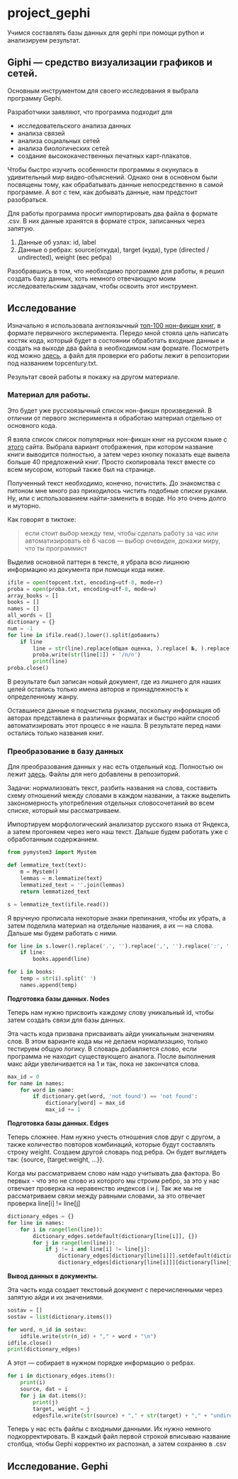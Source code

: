 # project_gephi
Учимся составлять базы данных для gephi при помощи python и анализируем результат.

## Giphi — средство визуализации графиков и сетей.

Основным инструментом для своего исследования я выбрала программу Gephi.

Разработчики заявляют, что программа подходит для

- исследовательского анализа данных
- анализа связей
- анализа социальных сетей
- анализа биологических сетей
- создание высококачественных печатных карт-плакатов.

Чтобы быстро изучить особенности программы я окунулась в удивительный мир видео-объяснений. Однако они в основном были посвящены тому, как обрабатывать данные непосредственно в самой программе. А вот с тем, как добывать данные, нам предстоит разобраться.

Для работы программа просит импортировать два файла в формате .csv. В них данные хранятся в формате строк, записанных через запятую.

1. Данные об узлах: id, label
2. Данные о ребрах: source(откуда), target (куда), type (directed / undirected), weight (вес ребра)

Разобравшись в том, что необходимо программе для работы, я решил создать базу данных, хоть немного отвечающую моим исследовательским задачам, чтобы освоить этот инструмент.

## Исследование

Изначально я использовала англоязычный [топ-100 нон-фикшн книг](https://www.theguardian.com/books/2017/dec/31/the-100-best-nonfiction-books-of-all-time-the-full-list), в формате первичного эксперимента. Передо мной стояла цель написать костяк кода, который будет в состоянии обработать входные данные и создать на выходе два файла в необходимом нам формате. Посмотреть код можно [здесь](https://colab.research.google.com/drive/1JjrA72Fj31dJL_SIm0srCdfWS0dx7QQM?usp=sharing), а файл для проверки его работы лежит в репозитории под названием topcentury.txt.

Результат своей работы я покажу на другом материале.

### Материал для работы.

Это будет уже русскоязычный список нон-фикшн произведений. В отличии от первого эксперимента я обработаю материал отдельно от основного кода.

Я взяла список список популярных нон-фикшн книг на русском языке с [этого](https://www.livelib.ru/selection/21026-nonfikshn/listview/smalllist/~8) сайта. Выбрала вариант отображения, при котором название книги выводится полностью, а затем через кнопку показать еще вывела больше 40 предложений книг. Просто скопировала текст вместе со всем мусором, который также был на странице.

Полученный текст необходимо, конечно, почистить. До знакомства с питоном мне много раз приходилось чистить подобные списки руками. Ну, или с использованием найти-заменить в ворде. Но это очень долго и муторно.

Как говорят в тиктоке: 

> если стоит выбор между тем, чтобы сделать работу за час или автоматизировать её 6 часов — выбор очевиден, докажи миру, что ты программист
> 

Выделив основной паттерн в тексте, я убрала всю лишнюю информацию из документа при помощи кода ниже.

```python
ifile = open(topcent.txt, encoding=utf-8, mode=r)
proba = open(proba.txt, encoding=utf-8, mode=w)
array_books = []
books = []
names = []
all_words = []
dictionary = {}
num = -1
for line in ifile.read().lower().split(добавить)
    if line
        line = str(line).replace(общая оценка, ).replace( №, ).replace( (, ).split('')
        proba.write(str(line[1]) + '/n/n')
        print(line)
proba.close()
```

В результате был записан новый документ, где из лишнего для наших целей остались только имена авторов и принадлежность к определенному жанру.

Оставшиеся данные я подчистила руками, поскольку информация об авторах представлена в различных форматах и быстро найти способ автоматизировать этот процесс я не нашла. В результате перед нами остались только названия книг.

### Преобразование в базу данных

Для преобразования данных у нас есть отдельный код. Полностью он лежит [здесь](https://colab.research.google.com/drive/1fltR3mUu5cKwynu9fRpar6QcyFPLithu?usp=sharing). Файлы для него добавлены в репозиторий.

Задачи: нормализовать текст, разбить названия на слова, составить схему отношений между словами в каждом названии, а также выделить закономерность употребления отдельных словосочетаний во всем списке, который мы рассматриваем.

Импортируем морфологический анализатор русского языка от Яндекса, а затем прогоняем через него наш текст. Дальше будем работать уже с обработанным содержанием.

```python
from pymystem3 import Mystem

def lemmatize_text(text):
    m = Mystem()
    lemmas = m.lemmatize(text)
    lemmatized_text = ''.join(lemmas)
    return lemmatized_text

s = lemmatize_text(ifile.read())
```

Я вручную прописала некоторые знаки препинания, чтобы их убрать, а затем поделила материал на отдельные названия, а их — на слова. Дальше мы будем работать с ними.

```python
for line in s.lower().replace('.', '').replace(',', '').replace(':', '').replace('?', '').split("\n"):
    if line:
        books.append(line)

for i in books:
    temp = str(i).split(' ')
    names.append(temp)
```

**Подготовка базы данных. Nodes**

Теперь нам нужно присвоить каждому слову уникальный id, чтобы затем создать связи для базы данных.

Эта часть кода призвана присваивать айди уникальным значениям слов. В этом варианте кода мы не делаем нормализацию, только тестируем общую логику.  В словарь добавляется слово, если программа не находит существующего аналога. После выполнения макс айди увеличивается на 1 и так, пока не закончатся слова.

```python
max_id = 0
for name in names:
    for word in name:
        if dictionary.get(word, 'not found') == 'not found':
            dictionary[word] = max_id
            max_id += 1
```

**Подготовка базы данных. Edges**

Теперь сложнее. Нам нужно учесть отношения слов друг с другом, а также количество повторов комбинаций, которые будут составлять строку weight. Создаем другой словарь под ребра. Он будет выглядеть так: {source, {target:weight, ...}}. 

Когда мы рассматриваем слово нам надо учитывать два фактора. Во первых - что это не слово из которого мы строим ребро, за это у нас отвечает проверка на неравенство индексов i и j. Так же мы не рассматриваем связи между равными словами, за это отвечает проверка line[i] != line[j]

```python
dictionary_edges = {}
for line in names:
    for i in range(len(line)):
        dictionary_edges.setdefault(dictionary[line[i]], {})
        for j in range(len(line)):
            if j != i and line[i] != line[j]:
                dictionary_edges[dictionary[line[i]]].setdefault(dictionary[line[j]], 0)
                dictionary_edges[dictionary[line[i]]][dictionary[line[j]]] += 1
```

**Вывод данных в документы.**

Эта часть кода создает текстовый документ с перечисленными через запятую айди и их значениями. 

```python
sostav = []
sostav = list(dictionary.items())

for word, n_id in sostav:
    idfile.write(str(n_id) + "," + word + "\n")
idfile.close()
print(dictionary_edges)
```

А этот — собирает в нужном порядке информацию о ребрах. 

```python
for i in dictionary_edges.items():
    print(i)
    source, dat = i
    for j in dat.items():
        print(j)
        target, weight = j
        edgesfile.write(str(source) + "," + str(target) + "," + "undirected" + "," + str(weight) + "\n")
```

Теперь у нас есть файлы с входными данными. Их нужно немного подкорректировать. В каждый файл первой строкой вписываю название столбца, чтобы Gephi корректно их распознал, а затем сохраняю в .csv

## Исследование. Gephi
